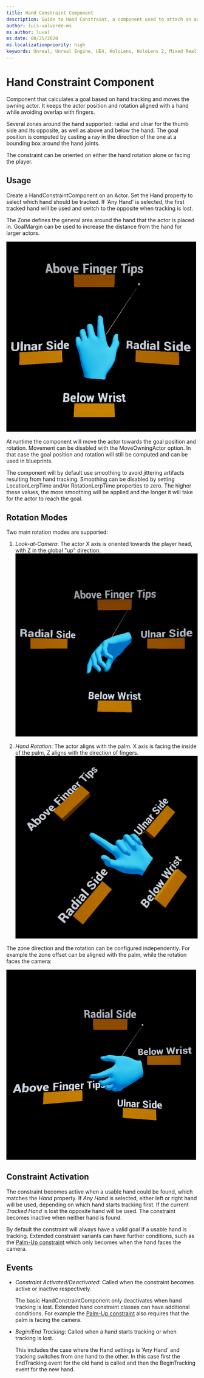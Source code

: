 ```yaml
---
title: Hand Constraint Component
description: Guide to Hand Constraint, a component used to attach an actor to a hand in a way that makes it easy to interact with it.
author: luis-valverde-ms
ms.author: luval
ms.date: 08/25/2020
ms.localizationpriority: high
keywords: Unreal, Unreal Engine, UE4, HoloLens, HoloLens 2, Mixed Reality, development, MRTK, UXT, UX Tools, hand constraint component
---
```


# Hand Constraint Component

Component that calculates a goal based on hand tracking and moves the owning actor. It keeps the actor position and rotation aligned with a hand while avoiding overlap with fingers.

Several zones around the hand supported: radial and ulnar for the thumb side and its opposite, as well as above and below the hand. The goal position is computed by casting a ray in the direction of the one at a bounding box around the hand joints.

The constraint can be oriented on either the hand rotation alone or facing the player.

## Usage

Create a HandConstraintComponent on an Actor. Set the Hand property to select which hand should be tracked. If 'Any Hand' is selected, the first tracked hand will be used and switch to the opposite when tracking is lost.

The Zone defines the general area around the hand that the actor is placed in. GoalMargin can be used to increase the distance from the hand for larger actors.

![Zones of the hand constraint](Images/HandConstraint/Zones.png)

At runtime the component will move the actor towards the goal position and rotation. Movement can be disabled with the MoveOwningActor option. In that case the goal position and rotation will still be computed and can be used in blueprints.

The component will by default use smoothing to avoid jittering artifacts resulting from hand tracking. Smoothing can be disabled by setting LocationLerpTime and/or RotationLerpTime properties to zero. The higher these values, the more smoothing will be applied and the longer it will take for the actor to reach the goal.

## Rotation Modes

Two main rotation modes are supported:

1. _Look-at-Camera_: The actor X axis is oriented towards the player head, with Z in the global "up" direction.
    ![Look-at-Camera orientation](Images/HandConstraint/LookAtCamera.png)

1. _Hand Rotation_: The actor aligns with the palm. X axis is facing the inside of the palm, Z aligns with the direction of fingers.
    ![Hand palm orientation](Images/HandConstraint/HandRotation.png)

The zone direction and the rotation can be configured independently. For example the zone offset can be aligned with the palm, while the rotation faces the camera:

![Mixed rotation modes](Images/HandConstraint/MixedRotation.png)

## Constraint Activation

The constraint becomes active when a usable hand could be found, which matches the _Hand_ property. If _Any Hand_ is selected, either left or right hand will be used, depending on which hand starts tracking first. If the current _Tracked Hand_ is lost the opposite hand will be used. The constraint becomes inactive when neither hand is found.

By default the constraint will always have a valid goal if a usable hand is tracking. Extended constraint variants can have further conditions, such as the [Palm-Up constraint](palm-up-constraint-component.md) which only becomes when the hand faces the camera.

## Events

* _Constraint Activated/Deactivated_: Called when the constraint becomes active or inactive respectively.

  The basic HandConstraintComponent only deactivates when hand tracking is lost. Extended hand constraint classes can have additional conditions. For example the [Palm-Up constraint](palm-up-constraint-component.md) also requires that the palm is facing the camera.

* _Begin/End Tracking_: Called when a hand starts tracking or when tracking is lost.

  This includes the case where the Hand settings is 'Any Hand' and tracking switches from one hand to the other. In this case first the EndTracking event for the old hand is called and then the BeginTracking event for the new hand.
